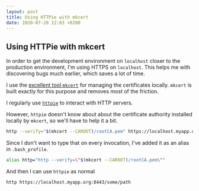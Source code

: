```yaml
---
layout: post
title: Using HTTPie with mkcert
date: 2020-07-28 12:03 +0200
---
```


## Using HTTPie with mkcert

In order to get the development environment on `localhost` closer to the production environment, I'm using HTTPS on `localhost`. This helps me with discovering bugs much earlier, which saves a lot of time.

I use the [excellent tool `mkcert`](https://blog.filippo.io/mkcert-valid-https-certificates-for-localhost/) for managing the certificates locally. `mkcert` is built exactly for this purpose and removes most of the friction.

I regularly use [`httpie`](https://httpie.org) to interact with HTTP servers.

However, `httpie` doesn't know about about the certificate authority installed locally by `mkcert`, so we'll have to help it a bit.

```sh
http --verify="$(mkcert --CAROOT)/rootCA.pem" https://localhost.myapp.org:8443/some/path
```

Since I don't want to type that on every invocation, I've added it as an alias in `.bash_profile`.

```sh
alias http="http --verify=\"$(mkcert --CAROOT)/rootCA.pem\""
```

And then I can use `httpie` as normal

```sh
http https://localhost.myapp.org:8443/some/path
```
